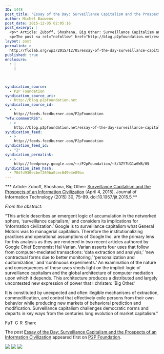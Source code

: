```yaml
---
ID: 1448
post_title: 'Essay of the Day: Surveillance Capitalism and the Prospects of an Information Civilization'
author: Michel Bauwens
post_date: 2015-12-05 02:05:16
post_excerpt: |
  <p>* Article: Zuboff, Shoshana, Big Other: Surveillance Capitalism and the Prospects of an Information Civilization (April 4, 2015). Journal of Information Technology (2015) 30, 75&ndash;89. doi:10.1057/jit.2015.5. From the abstract: &ldquo;This article describes an emergent logic of accumulation in the networked sphere, &lsquo;surveillance capitalism,&rsquo; and considers its implications for &lsquo;information civilization.&rsquo; Google is to surveillance capitalism [&hellip;]</p>
  <p>The post <a rel="nofollow" href="http://blog.p2pfoundation.net/essay-of-the-day-surveillance-capitalism-and-the-prospects-of-an-information-civilization/2015/12/05">Essay of the Day: Surveillance Capitalism and the Prospects of an Information Civilization</a> appeared first on <a rel="nofollow" href="http://blog.p2pfoundation.net/">P2P Foundation</a>.</p>
layout: post
permalink: >
  http://flolab.org/wp3/2015/12/05/essay-of-the-day-surveillance-capitalism-and-the-prospects-of-an-information-civilization/
published: true
enclosure:
  - |
    |
        
        
        
syndication_source:
  - P2P Foundation
syndication_source_uri:
  - http://blog.p2pfoundation.net
syndication_source_id:
  - >
    http://feeds.feedburner.com/P2pFoundation
"wfw:commentRSS":
  - >
    http://blog.p2pfoundation.net/essay-of-the-day-surveillance-capitalism-and-the-prospects-of-an-information-civilization/2015/12/05/feed
syndication_feed:
  - >
    http://feeds.feedburner.com/P2pFoundation
syndication_feed_id:
  - "2"
syndication_permalink:
  - >
    http://feedproxy.google.com/~r/P2pFoundation/~3/3ZY7UG1a6W8/05
syndication_item_hash:
  - 70dfd936ecbef269ba0cec649e4e89ba
---
```

*** Article: Zuboff, Shoshana, Big Other: [Surveillance Capitalism and the Prospects of an Information Civilization][1] (April 4, 2015). Journal of Information Technology (2015) 30, 75–89. doi:10.1057/jit.2015.5.**

*From the abstract:*

“This article describes an emergent logic of accumulation in the networked sphere, ‘surveillance capitalism,’ and considers its implications for ‘information civilization.’ Google is to surveillance capitalism what General Motors was to managerial capitalism. Therefore the institutionalizing practices and operational assumptions of Google Inc. are the primary lens for this analysis as they are rendered in two recent articles authored by Google Chief Economist Hal Varian. Varian asserts four uses that follow from computer-mediated transactions: ‘data extraction and analysis,’ ‘new contractual forms due to better monitoring,’ ‘personalization and customization,’ and ‘continuous experiments.’ An examination of the nature and consequences of these uses sheds light on the implicit logic of surveillance capitalism and the global architecture of computer mediation upon which it depends. This architecture produces a distributed and largely uncontested new expression of power that I christen: ‘Big Other.’ 

It is constituted by unexpected and often illegible mechanisms of extraction, commodification, and control that effectively exile persons from their own behavior while producing new markets of behavioral prediction and modification. Surveillance capitalism challenges democratic norms and departs in key ways from the centuries long evolution of market capitalism.”

<a class="a2a_button_facebook" href="http://www.addtoany.com/add_to/facebook?linkurl=http%3A%2F%2Fblog.p2pfoundation.net%2Fessay-of-the-day-surveillance-capitalism-and-the-prospects-of-an-information-civilization%2F2015%2F12%2F05&linkname=Essay%20of%20the%20Day%3A%20Surveillance%20Capitalism%20and%20the%20Prospects%20of%20an%20Information%20Civilization" title="Facebook" rel="nofollow"><img src="http://blog.p2pfoundation.net/wp-content/plugins/add-to-any/icons/facebook.png" width="16" height="16" alt="Facebook" /></a><a class="a2a_button_twitter" href="http://www.addtoany.com/add_to/twitter?linkurl=http%3A%2F%2Fblog.p2pfoundation.net%2Fessay-of-the-day-surveillance-capitalism-and-the-prospects-of-an-information-civilization%2F2015%2F12%2F05&linkname=Essay%20of%20the%20Day%3A%20Surveillance%20Capitalism%20and%20the%20Prospects%20of%20an%20Information%20Civilization" title="Twitter" rel="nofollow"><img src="http://blog.p2pfoundation.net/wp-content/plugins/add-to-any/icons/twitter.png" width="16" height="16" alt="Twitter" /></a><a class="a2a_button_google_plus" href="http://www.addtoany.com/add_to/google_plus?linkurl=http%3A%2F%2Fblog.p2pfoundation.net%2Fessay-of-the-day-surveillance-capitalism-and-the-prospects-of-an-information-civilization%2F2015%2F12%2F05&linkname=Essay%20of%20the%20Day%3A%20Surveillance%20Capitalism%20and%20the%20Prospects%20of%20an%20Information%20Civilization" title="Google+" rel="nofollow"><img src="http://blog.p2pfoundation.net/wp-content/plugins/add-to-any/icons/google_plus.png" width="16" height="16" alt="Google+" /></a><a class="a2a_button_reddit" href="http://www.addtoany.com/add_to/reddit?linkurl=http%3A%2F%2Fblog.p2pfoundation.net%2Fessay-of-the-day-surveillance-capitalism-and-the-prospects-of-an-information-civilization%2F2015%2F12%2F05&linkname=Essay%20of%20the%20Day%3A%20Surveillance%20Capitalism%20and%20the%20Prospects%20of%20an%20Information%20Civilization" title="Reddit" rel="nofollow"><img src="http://blog.p2pfoundation.net/wp-content/plugins/add-to-any/icons/reddit.png" width="16" height="16" alt="Reddit" /></a><a class="a2a_dd a2a_target addtoany_share_save" href="https://www.addtoany.com/share#url=http%3A%2F%2Fblog.p2pfoundation.net%2Fessay-of-the-day-surveillance-capitalism-and-the-prospects-of-an-information-civilization%2F2015%2F12%2F05&title=Essay%20of%20the%20Day%3A%20Surveillance%20Capitalism%20and%20the%20Prospects%20of%20an%20Information%20Civilization" id="wpa2a_2"><img src="http://blog.p2pfoundation.net/wp-content/plugins/add-to-any/share_save_120_16.png" width="120" height="16" alt="Share" /></a>

The post <a rel="nofollow" href="http://blog.p2pfoundation.net/essay-of-the-day-surveillance-capitalism-and-the-prospects-of-an-information-civilization/2015/12/05">Essay of the Day: Surveillance Capitalism and the Prospects of an Information Civilization</a> appeared first on <a rel="nofollow" href="http://blog.p2pfoundation.net/">P2P Foundation</a>.

<div class="feedflare">
  <a href="http://feeds.feedburner.com/~ff/P2pFoundation?a=3ZY7UG1a6W8:zyOKsSpsbGQ:7Q72WNTAKBA"><img src="http://feeds.feedburner.com/~ff/P2pFoundation?d=7Q72WNTAKBA" border="0" /></img></a> <a href="http://feeds.feedburner.com/~ff/P2pFoundation?a=3ZY7UG1a6W8:zyOKsSpsbGQ:D7DqB2pKExk"><img src="http://feeds.feedburner.com/~ff/P2pFoundation?i=3ZY7UG1a6W8:zyOKsSpsbGQ:D7DqB2pKExk" border="0" /></img></a> <a href="http://feeds.feedburner.com/~ff/P2pFoundation?a=3ZY7UG1a6W8:zyOKsSpsbGQ:2mJPEYqXBVI"><img src="http://feeds.feedburner.com/~ff/P2pFoundation?d=2mJPEYqXBVI" border="0" /></img></a>
</div>

<img src="http://feeds.feedburner.com/~r/P2pFoundation/~4/3ZY7UG1a6W8" height="1" width="1" alt="" />

 [1]: http://ssrn.com/abstract=2594754
